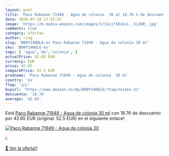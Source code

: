 ```yaml
---
layout: post
title: 'Paco Rabanne 71949 - Agua de colonia  30 al 18.76 % de descuento'
date: 2020-07-10 17:55:57
image: 'https://m.media-amazon.com/images/I/31xjfXExGcL._SL200_.jpg'
comments: true
category: ofertas
author: ring
slug: 'B00Y14NQL6-es Paco Rabanne 71949 - Agua de colonia 30 ml'
sku: 'B00Y14NQL6-es'
tags: [ 'agua','de','colonia', ]
actualPrice: 42.65 EUR
currency: EUR
price: 42.65
comparePrice: 52.5 EUR
prodname: 'Paco Rabanne 71949 - Agua de colonia  30 ml'
country: 'es'
flag: '🇪🇸'
buyurl: 'https://www.amazon.es/dp/B00Y14NQL6/?tag=tolees-21'
descuento: '18.76'
average: '42.65'
---
```


Está [Paco Rabanne 71949 - Agua de colonia  30 ml](https://www.amazon.es/dp/B00Y14NQL6/?tag=tolees-21) con 18.76 de descuento por 42.65 EUR (original: 52.5 EUR) en el siguiente enlace!

[![Paco Rabanne 71949 - Agua de colonia  30](https://m.media-amazon.com/images/I/31xjfXExGcL._SL200_.jpg)](https://www.amazon.es/dp/B00Y14NQL6/?tag=tolees-21)

ℹ️:


[🛒 Ver la oferta!!](https://www.amazon.es/dp/B00Y14NQL6/?tag=tolees-21)
